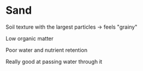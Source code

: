 # Sand

Soil texture with the largest particles -> feels "grainy"

Low organic matter

Poor water and nutrient retention

Really good at passing water through it

